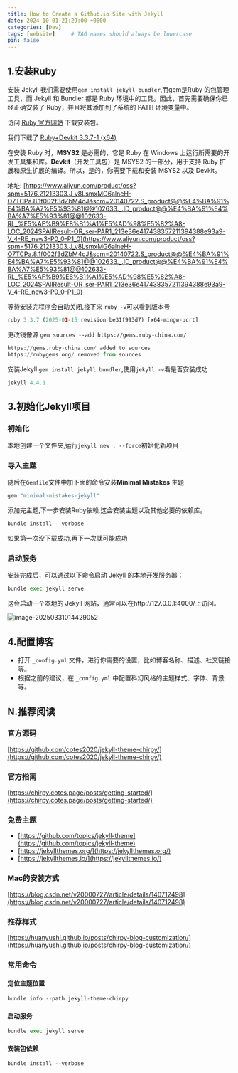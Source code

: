 ```yaml
---
title: How to Create a Github.io Site with Jekyll
date: 2024-10-01 21:29:00 +0800
categories: [Dev]
tags: [website]     # TAG names should always be lowercase
pin: false
---
```


## 1.安装Ruby

安装 Jekyll 我们需要使用`gem install jekyll bundler`,而gem是Ruby 的包管理工具，而 Jekyll 和 Bundler 都是 Ruby 环境中的工具。因此，首先需要确保你已经正确安装了 Ruby，并且将其添加到了系统的 PATH 环境变量中。

访问 [Ruby 官方网站](https://www.ruby-lang.org/en/downloads/) 下载安装包。

我们下载了 [Ruby+Devkit 3.3.7-1 (x64)](https://github.com/oneclick/rubyinstaller2/releases/download/RubyInstaller-3.3.7-1/rubyinstaller-devkit-3.3.7-1-x64.exe) 

在安装 Ruby 时，**MSYS2** 是必需的，它是 Ruby 在 Windows 上运行所需要的开发工具集和库。**Devkit**（开发工具包）是 MSYS2 的一部分，用于支持 Ruby 扩展和原生扩展的编译。所以，是的，你需要下载和安装 MSYS2 以及 Devkit。

地址: [https://www.aliyun.com/product/oss?spm=5176.21213303.J_v8LsmxMG6alneH-O7TCPa.8.1f002f3dZbM4cJ&scm=20140722.S_product@@%E4%BA%91%E4%BA%A7%E5%93%81@@102633._.ID_product@@%E4%BA%91%E4%BA%A7%E5%93%81@@102633-RL_%E5%AF%B9%E8%B1%A1%E5%AD%98%E5%82%A8-LOC_2024SPAllResult-OR_ser-PAR1_213e36e417438357211394388e93a9-V_4-RE_new3-P0_0-P1_0](https://www.aliyun.com/product/oss?spm=5176.21213303.J_v8LsmxMG6alneH-O7TCPa.8.1f002f3dZbM4cJ&scm=20140722.S_product@@%E4%BA%91%E4%BA%A7%E5%93%81@@102633._.ID_product@@%E4%BA%91%E4%BA%A7%E5%93%81@@102633-RL_%E5%AF%B9%E8%B1%A1%E5%AD%98%E5%82%A8-LOC_2024SPAllResult-OR_ser-PAR1_213e36e417438357211394388e93a9-V_4-RE_new3-P0_0-P1_0)

等待安装完程序会自动关闭,接下来 `ruby -v`可以看到版本号

```python
ruby 3.3.7 (2025-01-15 revision be31f993d7) [x64-mingw-ucrt]
```

更改镜像源 `gem sources --add https://gems.ruby-china.com/ `

```python
https://gems.ruby-china.com/ added to sources
https://rubygems.org/ removed from sources
```

安装Jekyll `gem install jekyll bundler`,使用`jekyll -v`看是否安装成功

```python
jekyll 4.4.1
```

## 3.初始化Jekyll项目

### 初始化

本地创建一个文件夹,运行`jekyll new . --force`初始化新项目

### 导入主题

随后在`Gemfile`文件中加下面的命令安装**Minimal Mistakes** 主题

```python
gem "minimal-mistakes-jekyll"
```

添加完主题,下一步安装Ruby依赖.这会安装主题以及其他必要的依赖库。

```python
bundle install --verbose
```

如果第一次没下载成功,再下一次就可能成功

### 启动服务

安装完成后，可以通过以下命令启动 Jekyll 的本地开发服务器：

```python
bundle exec jekyll serve
```

这会启动一个本地的 Jekyll 网站，通常可以在http://127.0.0.1:4000/上访问。

![image-20250331014429052](https://zr-picture.oss-cn-shanghai.aliyuncs.com/image-20250331014429052.png)

## 4.配置博客

- 打开 `_config.yml` 文件，进行你需要的设置，比如博客名称、描述、社交链接等。
- 根据之前的建议，在 `_config.yml` 中配置科幻风格的主题样式、字体、背景等。

## N.推荐阅读

### 官方源码

[https://github.com/cotes2020/jekyll-theme-chirpy/](https://github.com/cotes2020/jekyll-theme-chirpy/)

### 官方指南

[https://chirpy.cotes.page/posts/getting-started/](https://chirpy.cotes.page/posts/getting-started/)

### 免费主题

- [https://github.com/topics/jekyll-theme](https://github.com/topics/jekyll-theme)
- [https://jekyllthemes.org/](https://jekyllthemes.org/)
- [https://jekyllthemes.io/](https://jekyllthemes.io/)

### Mac的安装方式

[https://blog.csdn.net/v20000727/article/details/140712498](https://blog.csdn.net/v20000727/article/details/140712498)

### 推荐样式

[https://huanyushi.github.io/posts/chirpy-blog-customization/](https://huanyushi.github.io/posts/chirpy-blog-customization/)

### 常用命令

#### 定位主题位置

```python
bundle info --path jekyll-theme-chirpy
```

#### 启动服务

```python
bundle exec jekyll serve
```

#### 安装包依赖

```python
bundle install --verbose
```

